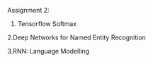 Assignment 2:
1. Tensorflow Softmax

2.Deep Networks for Named Entity Recognition

3.RNN: Language Modelling
